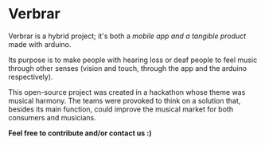 # Verbrar

Verbrar is a hybrid project; it's both a *mobile app and a tangible product* made with arduino. 

Its purpose is to make people with hearing loss or deaf people to feel music through other senses (vision and touch, through the app and the arduino respectively).

This open-source project was created in a hackathon whose theme was musical harmony. The teams were provoked to think on a solution that, besides its main function, could improve the musical market for both consumers and musicians.

**Feel free to contribute and/or contact us :)**

